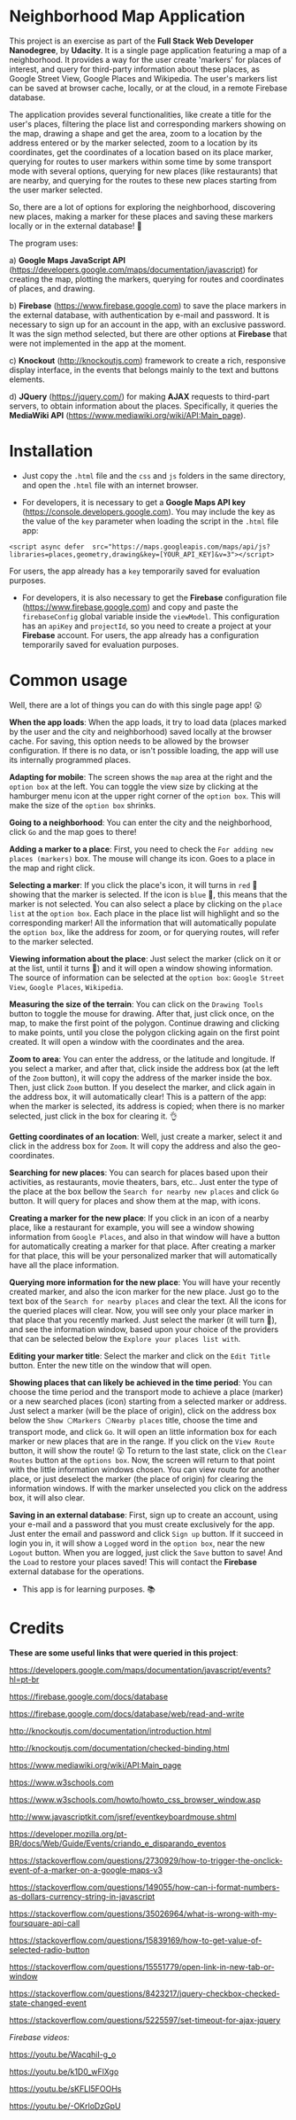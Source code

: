 # Neighborhood Map Application

This project is an exercise as part of the **Full Stack Web Developer Nanodegree**, by **Udacity**. It is a single page application featuring a map of a neighborhood. It provides a way for the user create 'markers' for places of interest, and query for third-party information about these places, as Google Street View, Google Places and Wikipedia. The user's markers list can be saved at browser cache, locally, or at the cloud, in a remote Firebase database.

The application provides several functionalities, like create a title for the user's places, filtering the place list and corresponding markers showing on the map, drawing a shape and get the area, zoom to a location by the address entered or by the marker selected, zoom to a location by its coordinates, get the coordinates of a location based on its place marker, querying for routes to user markers within some time by some transport mode with several options, querying for new places (like restaurants) that are nearby, and querying for the routes to these new places starting from the user marker selected.

So, there are a lot of options for exploring the neighborhood, discovering new places, making a marker for these places and saving these markers locally or in the external database! 📁

The program uses:

a) **Google Maps JavaScript API** (<https://developers.google.com/maps/documentation/javascript>) for creating the map, plotting the markers, querying for routes and coordinates of places, and drawing.

b) **Firebase** (<https://www.firebase.google.com>) to save the place markers in the external database, with authentication by e-mail and password. It is necessary to sign up for an account in the app, with an exclusive password. It was the sign method selected, but there are other options at **Firebase** that were not implemented in the app at the moment.

c) **Knockout** (<http://knockoutjs.com>) framework to create a rich, responsive display interface, in the events that belongs mainly to the text and buttons elements.

d) **JQuery** (<https://jquery.com/>) for making **AJAX** requests to third-part servers, to obtain information about the places. Specifically, it queries the **MediaWiki API** (<https://www.mediawiki.org/wiki/API:Main_page>).


# Installation

* Just copy the `.html` file and the `css` and `js` folders in the same directory, and open the `.html` file with an internet browser.

* For developers, it is necessary to get a **Google Maps API key** (<https://console.developers.google.com>). You may include the key as the value of the `key` parameter when loading the script in the `.html` file app:

 `<script async defer  src="https://maps.googleapis.com/maps/api/js?libraries=places,geometry,drawing&key=[YOUR_API_KEY]&v=3"></script>`

For users, the app already has a `key` temporarily saved for evaluation purposes.

* For developers, it is also necessary to get the **Firebase** configuration file (<https://www.firebase.google.com>) and copy and paste the `firebaseConfig` global variable inside the `viewModel`. This configuration has an `apiKey` and `projectId`, so you need to create a project at your **Firebase** account. For users, the app already has a configuration temporarily saved for evaluation purposes.


# Common usage

Well, there are a lot of things you can do with this single page app! 😮

**When the app loads**: When the app loads, it try to load data (places marked by the user and the city and neighborhood) saved locally at the browser cache. For saving, this option needs to be allowed by the browser configuration. If there is no data, or isn't possible loading, the app will use its internally programmed places.

**Adapting for mobile**: The screen shows the `map` area at the right and the `option box` at the left. You can toggle the view size by clicking at the hamburger menu icon at the upper right corner of the `option box`. This will make the size of the `option box` shrinks.

**Going to a neighborhood**: You can enter the city and the neighborhood, click `Go` and the map goes to there!

**Adding a marker to a place**: First, you need to check the `For adding new places (markers)` box. The mouse will change its icon. Goes to a place in the map and right click.

**Selecting a marker**: If you click the place's icon, it will turns in `red` 🔴 showing that the marker is selected. If the icon is `blue` 🔵, this means that the marker is not selected. You can also select a place by clicking on the `place list` at the `option box`. Each place in the place list will highlight and so the corresponding marker! All the information that will automatically populate the `option box`, like the address for zoom, or for querying routes, will refer to the marker selected.

**Viewing information about the place**: Just select the marker (click on it or at the list, until it turns 🔴) and it will open a window showing information. The source of information can be selected at the `option box`: `Google Street View`, `Google Places`, `Wikipedia`.

**Measuring the size of the terrain**: You can click on the `Drawing Tools` button to toggle the mouse for drawing. After that, just click once, on the map, to make the first point of the polygon. Continue drawing and clicking to make points, until you close the polygon clicking again on the first point created. It will open a window with the coordinates and the area.

**Zoom to area**: You can enter the address, or the latitude and longitude. If you select a marker, and after that, click inside the address box (at the left of the `Zoom` button), it will copy the address of the marker inside the box. Then, just click `Zoom` button. If you deselect the marker, and click again in the address box, it will automatically clear! This is a pattern of the app: when the marker is selected, its address is copied; when there is no marker selected, just click in the box for clearing it. 👌

**Getting coordinates of an location**: Well, just create a marker, select it and click in the address box for `Zoom`. It will copy the address and also the geo-coordinates.

**Searching for new places**: You can search for places based upon their activities, as restaurants, movie theaters, bars, etc..  Just enter the type of the place at the box bellow the `Search for nearby new places` and click `Go` button. It will query for places and show them at the map, with icons.

**Creating a marker for the new place**: If you click in an icon of a nearby place, like a restaurant for example, you will see a window showing information from `Google Places`, and also in that window will have a button for automatically creating a marker for that place. After creating a marker for that place, this will be your personalized marker that will automatically have all the place information.

**Querying more information for the new place**: You will have your recently created marker, and also the icon marker for the new place. Just go to the text box of the `Search for nearby places` and clear the text. All the icons for the queried places will clear. Now, you will see only your place marker in that place that you recently marked. Just select the marker (it will turn 🔴), and see the information window, based upon your choice of the providers that can be selected below the `Explore your places list with`.

**Editing your marker title**: Select the marker and click on the `Edit Title` button. Enter the new title on the window that will open.

**Showing places that can likely be achieved in the time period**: You can choose the time period and the transport mode to achieve a place (marker) or a new searched places (icon) starting from a selected marker or address. Just select a marker (will be the place of origin), click on the address box below the `Show ⚪Markers ⚪Nearby places` title, choose the time and transport mode, and click `Go`. It will open an little information box for each marker or new places that are in the range. If you click on the `View Route` button, it will show the route! 😮 To return to the last state, click on the `Clear Routes` button at the `options box`. Now, the screen will return to that point with the little information windows chosen. You can view route for another place, or just deselect the marker (the place of origin) for clearing the information windows. If with the marker unselected you click on the address box, it will also clear.

**Saving in an external database**: First, sign up to create an account, using your e-mail and a password that you must create exclusively for the app. Just enter the email and password and click `Sign up` button. If it succeed in login you in, it will show a `Logged` word in the `option box`, near the new `Logout` button. When you are logged, just click the `Save` button to save! And the `Load` to restore your places saved! This will contact the **Firebase** external database for the operations.


* This app is for learning purposes. 📚


# Credits

**These are some useful links that were queried in this project**:

https://developers.google.com/maps/documentation/javascript/events?hl=pt-br

https://firebase.google.com/docs/database

https://firebase.google.com/docs/database/web/read-and-write

http://knockoutjs.com/documentation/introduction.html

http://knockoutjs.com/documentation/checked-binding.html

https://www.mediawiki.org/wiki/API:Main_page

https://www.w3schools.com

https://www.w3schools.com/howto/howto_css_browser_window.asp

http://www.javascriptkit.com/jsref/eventkeyboardmouse.shtml

https://developer.mozilla.org/pt-BR/docs/Web/Guide/Events/criando_e_disparando_eventos

https://stackoverflow.com/questions/2730929/how-to-trigger-the-onclick-event-of-a-marker-on-a-google-maps-v3

https://stackoverflow.com/questions/149055/how-can-i-format-numbers-as-dollars-currency-string-in-javascript

https://stackoverflow.com/questions/35026964/what-is-wrong-with-my-foursquare-api-call

https://stackoverflow.com/questions/15839169/how-to-get-value-of-selected-radio-button

https://stackoverflow.com/questions/15551779/open-link-in-new-tab-or-window

https://stackoverflow.com/questions/8423217/jquery-checkbox-checked-state-changed-event

https://stackoverflow.com/questions/5225597/set-timeout-for-ajax-jquery


*Firebase videos:*

https://youtu.be/WacqhiI-g_o

https://youtu.be/k1D0_wFlXgo

https://youtu.be/sKFLI5FOOHs

https://youtu.be/-OKrloDzGpU
